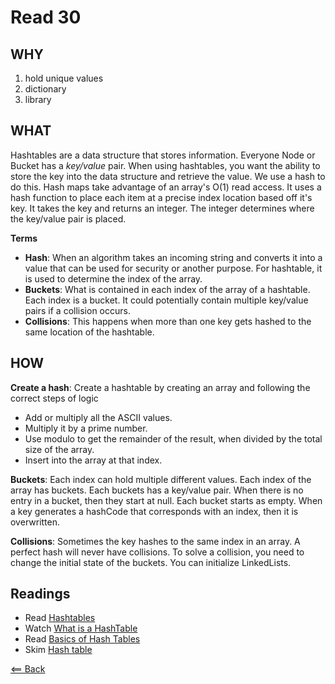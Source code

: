 # Read 30

## WHY

1. hold unique values
1. dictionary
1. library

## WHAT

Hashtables are a data structure that stores information. Everyone Node or Bucket has a *key/value* pair. When using hashtables, you want the ability to store the key into the data structure and retrieve the value. We use a hash to do this. Hash maps take advantage of an array's O(1) read access. It uses a hash function to place each item at a precise index location based off it's key. It takes the key and returns an integer. The integer determines where the key/value pair is placed.

**Terms**

- **Hash**: When an algorithm takes an incoming string and converts it into a value that can be used for security or another purpose. For hashtable, it is used to determine the index of the array.
- **Buckets**: What is contained in each index of the array of a hashtable. Each index is a bucket. It could potentially contain multiple key/value pairs if a collision occurs.
- **Collisions**: This happens when more than one key gets hashed to the same location of the hashtable.

## HOW

**Create a hash**: Create a hashtable by creating an array and following the correct steps of logic
- Add or multiply all the ASCII values.
- Multiply it by a prime number.
- Use modulo to get the remainder of the result, when divided by the total size of the array.
- Insert into the array at that index.

**Buckets**: Each index can hold multiple different values. Each index of the array has buckets. Each buckets has a key/value pair. When there is no entry in a bucket, then they start at null. Each bucket starts as empty. When a key generates a hashCode that corresponds with an index, then it is overwritten.

**Collisions**: Sometimes the key hashes to the same index in an array. A perfect hash will never have collisions. To solve a collision, you need to change the initial state of the buckets. You can initialize LinkedLists.

## Readings

- Read [Hashtables](https://codefellows.github.io/common_curriculum/data_structures_and_algorithms/Code_401/class-30/resources/Hashtables.html)
- Watch [What is a HashTable](https://www.youtube.com/watch?v=MfhjkfocRR0)
- Read [Basics of Hash Tables](https://www.hackerearth.com/practice/data-structures/hash-tables/basics-of-hash-tables/tutorial/)
- Skim [Hash table](https://en.wikipedia.org/wiki/Hash_table)

[<== Back](https://simoneodegard.github.io/reading-notes/)